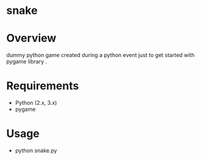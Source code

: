 # snake


# Overview
dummy python game created during a python event just to get started with pygame library .	

# Requirements
* Python (2.x, 3.x)
* pygame
# Usage
* python snake.py
